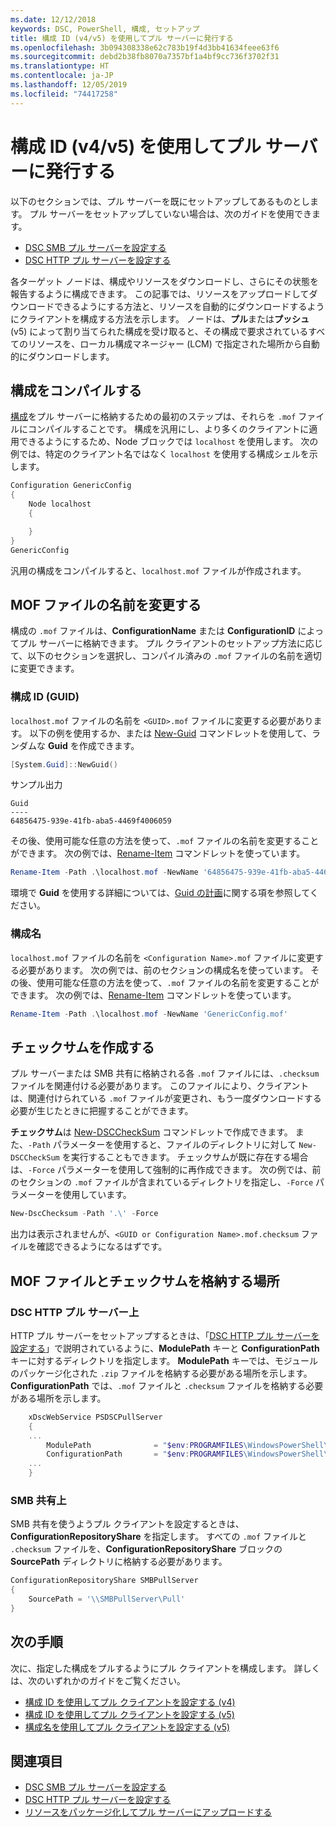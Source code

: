 ```yaml
---
ms.date: 12/12/2018
keywords: DSC, PowerShell, 構成, セットアップ
title: 構成 ID (v4/v5) を使用してプル サーバーに発行する
ms.openlocfilehash: 3b094308338e62c783b19f4d3bb41634feee63f6
ms.sourcegitcommit: debd2b38fb8070a7357bf1a4bf9cc736f3702f31
ms.translationtype: HT
ms.contentlocale: ja-JP
ms.lasthandoff: 12/05/2019
ms.locfileid: "74417258"
---
```

# <a name="publish-to-a-pull-server-using-configuration-ids-v4v5"></a>構成 ID (v4/v5) を使用してプル サーバーに発行する

以下のセクションでは、プル サーバーを既にセットアップしてあるものとします。 プル サーバーをセットアップしていない場合は、次のガイドを使用できます。

- [DSC SMB プル サーバーを設定する](pullServerSmb.md)
- [DSC HTTP プル サーバーを設定する](pullServer.md)

各ターゲット ノードは、構成やリソースをダウンロードし、さらにその状態を報告するように構成できます。 この記事では、リソースをアップロードしてダウンロードできるようにする方法と、リソースを自動的にダウンロードするようにクライアントを構成する方法を示します。 ノードは、**プル**または**プッシュ** (v5) によって割り当てられた構成を受け取ると、その構成で要求されているすべてのリソースを、ローカル構成マネージャー (LCM) で指定された場所から自動的にダウンロードします。

## <a name="compile-configurations"></a>構成をコンパイルする

[構成](../configurations/configurations.md)をプル サーバーに格納するための最初のステップは、それらを `.mof` ファイルにコンパイルすることです。 構成を汎用にし、より多くのクライアントに適用できるようにするため、Node ブロックでは `localhost` を使用します。 次の例では、特定のクライアント名ではなく `localhost` を使用する構成シェルを示します。

```powershell
Configuration GenericConfig
{
    Node localhost
    {

    }
}
GenericConfig
```

汎用の構成をコンパイルすると、`localhost.mof` ファイルが作成されます。

## <a name="renaming-the-mof-file"></a>MOF ファイルの名前を変更する

構成の `.mof` ファイルは、**ConfigurationName** または **ConfigurationID** によってプル サーバーに格納できます。 プル クライアントのセットアップ方法に応じて、以下のセクションを選択し、コンパイル済みの `.mof` ファイルの名前を適切に変更できます。

### <a name="configuration-ids-guid"></a>構成 ID (GUID)

`localhost.mof` ファイルの名前を `<GUID>.mof` ファイルに変更する必要があります。 以下の例を使用するか、または [New-Guid](/powershell/module/microsoft.powershell.utility/new-guid) コマンドレットを使用して、ランダムな **Guid** を作成できます。

```powershell
[System.Guid]::NewGuid()
```

サンプル出力

```Output
Guid
----
64856475-939e-41fb-aba5-4469f4006059
```

その後、使用可能な任意の方法を使って、`.mof` ファイルの名前を変更することができます。 次の例では、[Rename-Item](/powershell/module/microsoft.powershell.management/rename-item) コマンドレットを使っています。

```powershell
Rename-Item -Path .\localhost.mof -NewName '64856475-939e-41fb-aba5-4469f4006059.mof'
```

環境で **Guid** を使用する詳細については、[Guid の計画](/powershell/scripting/dsc/secureserver#guids)に関する項を参照してください。

### <a name="configuration-names"></a>構成名

`localhost.mof` ファイルの名前を `<Configuration Name>.mof` ファイルに変更する必要があります。 次の例では、前のセクションの構成名を使っています。 その後、使用可能な任意の方法を使って、`.mof` ファイルの名前を変更することができます。 次の例では、[Rename-Item](/powershell/module/microsoft.powershell.management/rename-item) コマンドレットを使っています。

```powershell
Rename-Item -Path .\localhost.mof -NewName 'GenericConfig.mof'
```

## <a name="create-the-checksum"></a>チェックサムを作成する

プル サーバーまたは SMB 共有に格納される各 `.mof` ファイルには、`.checksum` ファイルを関連付ける必要があります。
このファイルにより、クライアントは、関連付けられている `.mof` ファイルが変更され、もう一度ダウンロードする必要が生じたときに把握することができます。

**チェックサム**は [New-DSCCheckSum](/powershell/module/psdesiredstateconfiguration/new-dscchecksum) コマンドレットで作成できます。 また、`-Path` パラメーターを使用すると、ファイルのディレクトリに対して `New-DSCCheckSum` を実行することもできます。
チェックサムが既に存在する場合は、`-Force` パラメーターを使用して強制的に再作成できます。 次の例では、前のセクションの `.mof` ファイルが含まれているディレクトリを指定し、`-Force` パラメーターを使用しています。

```powershell
New-DscChecksum -Path '.\' -Force
```

出力は表示されませんが、`<GUID or Configuration Name>.mof.checksum` ファイルを確認できるようになるはずです。

## <a name="where-to-store-mof-files-and-checksums"></a>MOF ファイルとチェックサムを格納する場所

### <a name="on-a-dsc-http-pull-server"></a>DSC HTTP プル サーバー上

HTTP プル サーバーをセットアップするときは、「[DSC HTTP プル サーバーを設定する](pullServer.md)」で説明されているように、**ModulePath** キーと **ConfigurationPath** キーに対するディレクトリを指定します。 **ModulePath** キーでは、モジュールのパッケージ化された `.zip` ファイルを格納する必要がある場所を示します。 **ConfigurationPath** では、`.mof` ファイルと `.checksum` ファイルを格納する必要がある場所を示します。

```powershell
    xDscWebService PSDSCPullServer
    {
    ...
        ModulePath              = "$env:PROGRAMFILES\WindowsPowerShell\DscService\Modules"
        ConfigurationPath       = "$env:PROGRAMFILES\WindowsPowerShell\DscService\Configuration"
    ...
    }

```

### <a name="on-an-smb-share"></a>SMB 共有上

SMB 共有を使うようプル クライアントを設定するときは、**ConfigurationRepositoryShare** を指定します。
すべての `.mof` ファイルと `.checksum` ファイルを、**ConfigurationRepositoryShare** ブロックの **SourcePath** ディレクトリに格納する必要があります。

```powershell
ConfigurationRepositoryShare SMBPullServer
{
    SourcePath = '\\SMBPullServer\Pull'
}
```

## <a name="next-steps"></a>次の手順

次に、指定した構成をプルするようにプル クライアントを構成します。 詳しくは、次のいずれかのガイドをご覧ください。

- [構成 ID を使用してプル クライアントを設定する (v4)](pullClientConfigId4.md)
- [構成 ID を使用してプル クライアントを設定する (v5)](pullClientConfigId.md)
- [構成名を使用してプル クライアントを設定する (v5)](pullClientConfigNames.md)

## <a name="see-also"></a>関連項目

- [DSC SMB プル サーバーを設定する](pullServerSmb.md)
- [DSC HTTP プル サーバーを設定する](pullServer.md)
- [リソースをパッケージ化してプル サーバーにアップロードする](package-upload-resources.md)
